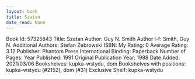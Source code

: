 ```yaml
---
layout: book
title: Szatan
date_read: None
---
```


Book Id: 57325843
Title: Szatan
Author: Guy N. Smith
Author l-f: Smith, Guy N.
Additional Authors: Stefan Żebrowski
ISBN: 
My Rating: 0
Average Rating: 3.12
Publisher: Phantom Press International
Binding: Paperback
Number of Pages: 
Year Published: 1991
Original Publication Year: 1988
Date Added: 2021/03/06
Bookshelves: kupka-wstydu, dom
Bookshelves with positions: kupka-wstydu (#2152), dom (#31)
Exclusive Shelf: kupka-wstydu

